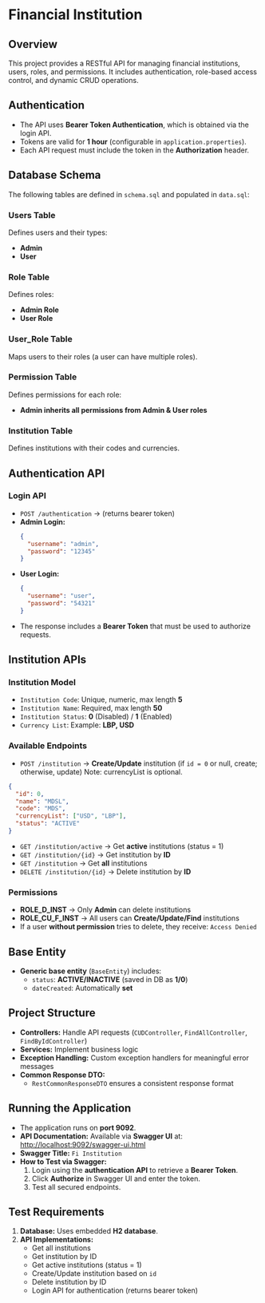 # **Financial Institution**

## **Overview**
This project provides a RESTful API for managing financial institutions, users, roles, and permissions. It includes authentication, role-based access control, and dynamic CRUD operations.

## **Authentication**
- The API uses **Bearer Token Authentication**, which is obtained via the login API.
- Tokens are valid for **1 hour** (configurable in `application.properties`).
- Each API request must include the token in the **Authorization** header.

## **Database Schema**
The following tables are defined in `schema.sql` and populated in `data.sql`:

### **Users Table**
Defines users and their types:
- **Admin**
- **User**

### **Role Table**
Defines roles:
- **Admin Role**
- **User Role**

### **User_Role Table**
Maps users to their roles (a user can have multiple roles).

### **Permission Table**
Defines permissions for each role:
- **Admin inherits all permissions from Admin & User roles**

### **Institution Table**
Defines institutions with their codes and currencies.

## **Authentication API**
### **Login API**
- `POST /authentication` → (returns bearer token)
- **Admin Login:**
  ```json
  {
    "username": "admin",
    "password": "12345"
  }
  ```
- **User Login:**
  ```json
  {
    "username": "user",
    "password": "54321"
  }
  ```
- The response includes a **Bearer Token** that must be used to authorize requests.

## **Institution APIs**
### **Institution Model**
- `Institution Code`: Unique, numeric, max length **5**
- `Institution Name`: Required, max length **50**
- `Institution Status`: **0** (Disabled) / **1** (Enabled)
- `Currency List`: Example: **LBP, USD**

### **Available Endpoints**
- `POST /institution` → **Create/Update** institution (if `id = 0` or null, create; otherwise, update)
Note: currencyList is optional.
```json
{
  "id": 0,
  "name": "MDSL",
  "code": "MDS",
  "currencyList": ["USD", "LBP"],
  "status": "ACTIVE"
}  
```
- `GET /institution/active` → Get **active** institutions (status = 1)
- `GET /institution/{id}` → Get institution by **ID**
- `GET /institution` → Get **all** institutions
- `DELETE /institution/{id}` → Delete institution by **ID**

### **Permissions**
- **ROLE_D_INST** → Only **Admin** can delete institutions
- **ROLE_CU_F_INST** → All users can **Create/Update/Find** institutions
- If a user **without permission** tries to delete, they receive: `Access Denied`

## **Base Entity**
- **Generic base entity** (`BaseEntity`) includes:
    - `status`: **ACTIVE/INACTIVE** (saved in DB as **1/0**)
    - `dateCreated`: Automatically **set**

## **Project Structure**
- **Controllers:** Handle API requests (`CUDController`, `FindAllController`, `FindByIdController`)
- **Services:** Implement business logic
- **Exception Handling:** Custom exception handlers for meaningful error messages
- **Common Response DTO:**
    - `RestCommonResponseDTO` ensures a consistent response format

## **Running the Application**
- The application runs on **port 9092**.
- **API Documentation:** Available via **Swagger UI** at:  
  [http://localhost:9092/swagger-ui.html](http://localhost:9092/swagger-ui.html)
- **Swagger Title:** `Fi Institution`
- **How to Test via Swagger:**
    1. Login using the **authentication API** to retrieve a **Bearer Token**.
    2. Click **Authorize** in Swagger UI and enter the token.
    3. Test all secured endpoints.


## **Test Requirements**
1. **Database:** Uses embedded **H2 database**.
2. **API Implementations:**
    - Get all institutions
    - Get institution by ID
    - Get active institutions (status = 1)
    - Create/Update institution based on `id`
    - Delete institution by ID
    - Login API for authentication (returns bearer token)
